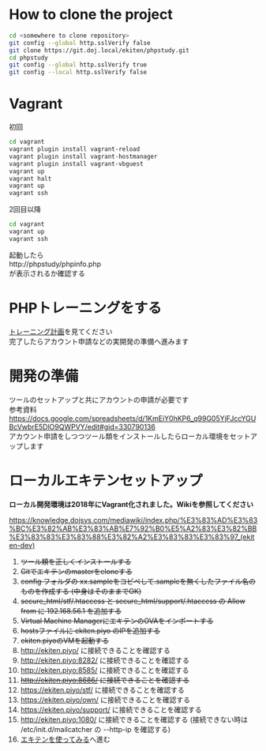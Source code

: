 # How to clone the project
```bash
cd <somewhere to clone repository>
git config --global http.sslVerify false
git clone https://git.doj.local/ekiten/phpstudy.git
cd phpstudy
git config --global http.sslVerify true
git config --local http.sslVerify false
```

# Vagrant
初回  
```bash
cd vagrant
vagrant plugin install vagrant-reload
vagrant plugin install vagrant-hostmanager
vagrant plugin install vagrant-vbguest
vagrant up
vagrant halt
vagrant up
vagrant ssh
```  
2回目以降  
```bash
cd vagrant
vagrant up
vagrant ssh
```  
起動したら  
http://phpstudy/phpinfo.php  
が表示されるか確認する  

# PHPトレーニングをする
[トレーニング計画](TrainingPlan.md)を見てください  
完了したらアカウント申請などの実開発の準備へ進みます

# 開発の準備
ツールのセットアップと共にアカウントの申請が必要です  
参考資料  
https://docs.google.com/spreadsheets/d/1KmEiY0hKP6_q99G05YjFJccYGUBcVwbrE5DlO9QWPVY/edit#gid=330790136  
アカウント申請をしつつツール類をインストールしたらローカル環境をセットアップします

# ローカルエキテンセットアップ
**ローカル開発環境は2018年にVagrant化されました。Wikiを参照してください**

https://knowledge.dojsys.com/mediawiki/index.php/%E3%83%AD%E3%83%BC%E3%82%AB%E3%83%AB%E7%92%B0%E5%A2%83%E3%82%BB%E3%83%83%E3%83%88%E3%82%A2%E3%83%83%E3%83%97_(ekiten-dev)

1. ~~ツール類を正しくインストールする~~
1. ~~Gitでエキテンのmasterをcloneする~~
1. ~~config フォルダの xx.sampleをコピペして.sampleを無くしたファイル名のものを作成する (中身はそのままでOK)~~
1. ~~secure_html/stf/.htaccess と secure_html/support/.htaccess の Allow from に 192.168.56.1 を追加する~~
1. ~~Virtual Machine ManagerにエキテンのOVAをインポートする~~
1. ~~hostsファイルに ekiten.piyo のIPを追加する~~
1. ~~ekiten.piyoのVMを起動する~~
1. http://ekiten.piyo/ に接続できることを確認する
1. http://ekiten.piyo:8282/ に接続できることを確認する
1. http://ekiten.piyo:8585/ に接続できることを確認する
1. ~~http://ekiten.piyo:8686/ に接続できることを確認する~~
1. https://ekiten.piyo/stf/ に接続できることを確認する
1. https://ekiten.piyo/own/ に接続できることを確認する
1. https://ekiten.piyo/support/ に接続できることを確認する
1. http://ekiten.piyo:1080/ に接続できることを確認する (接続できない時は /etc/init.d/mailcatcher の --http-ip を確認する)
1. [エキテンを使ってみる](https://docs.google.com/document/d/17VDop20KvxFDvnaAM-9BekXHyhop7MI0j16N4Tvx8xI/edit)へ進む
